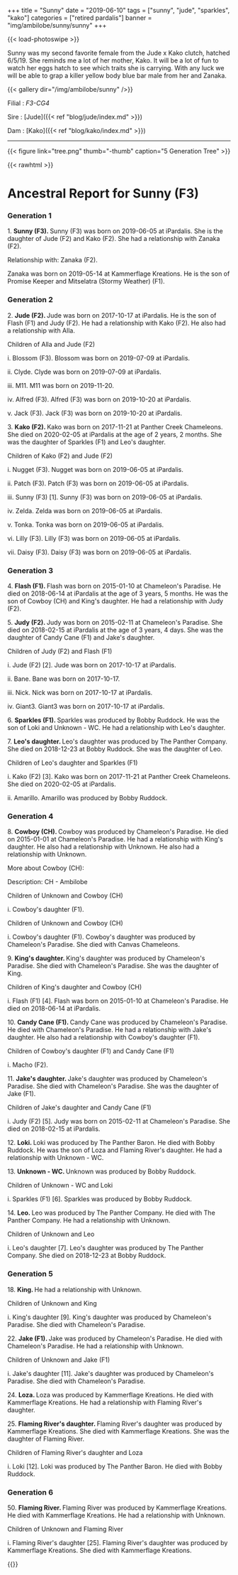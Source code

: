 +++
title = "Sunny"
date = "2019-06-10"
tags = ["sunny", "jude", "sparkles", "kako"]
categories = ["retired pardalis"]
banner = "img/ambilobe/sunny/sunny"
+++

{{< load-photoswipe >}}

Sunny was my second favorite female from the Jude x Kako clutch, hatched 6/5/19. She reminds me a lot of her mother, Kako. It will be a lot of fun to watch her eggs hatch to see which traits she is carrying. With any luck we will be able to grap a killer yellow body blue bar male from her and Zanaka.

{{< gallery dir="/img/ambilobe/sunny" />}}

Filial
: *F3-CG4*

Sire
: [Jude]({{< ref "blog/jude/index.md" >}})

Dam
: [Kako]({{< ref "blog/kako/index.md" >}})

---

{{< figure link="tree.png" thumb="-thumb" caption="5 Generation Tree" >}}

{{< rawhtml >}}

<div id="grampstextdoc">
  <div id="header">
    <h1>Ancestral Report for Sunny (F3)</h1>
  </div>
  <h3>Generation 1</h3>
  <img align="right" alt="" border="0" src="issunny.jpg" />
  <p>1. <strong>Sunny (F3). </strong>Sunny (F3) was born on 2019-06-05 at iPardalis.  She is the daughter of Jude (F2) and Kako (F2). She had a relationship with Zanaka (F2). </p>
  <p />Relationship with: Zanaka (F2).</p>
  <p>Zanaka was born on 2019-05-14 at Kammerflage Kreations.  He is the son of Promise Keeper and Mitselatra (Stormy Weather) (F1). </p>
  <h3>Generation 2</h3>
  <img align="right" alt="" border="0" src="isDSC00383.jpg" />
  <p>2. <strong>Jude (F2). </strong>Jude was born on 2017-10-17 at iPardalis.  He is the son of Flash (F1) and Judy (F2). He had a relationship with Kako (F2). He also had a relationship with Alla. </p>
  <p>Children of Alla and Jude (F2)</p>
  <p>i. Blossom (F3). Blossom was born on 2019-07-09 at iPardalis.  </p>
  <p>ii. Clyde. Clyde was born on 2019-07-09 at iPardalis.  </p>
  <p>iii. M11. M11 was born on 2019-11-20.  </p>
  <p>iv. Alfred (F3). Alfred (F3) was born on 2019-10-20 at iPardalis.  </p>
  <p>v. Jack (F3). Jack (F3) was born on 2019-10-20 at iPardalis.  </p>
  <img align="right" alt="" border="0" src="iskako.jpg" />
  <p>3. <strong>Kako (F2). </strong>Kako was born on 2017-11-21 at Panther Creek Chameleons.  She died on 2020-02-05 at iPardalis at the age of 2 years, 2 months.  She was the daughter of Sparkles (F1) and Leo's daughter. </p>
  <p>Children of Kako (F2) and Jude (F2)</p>
  <p>i. Nugget (F3). Nugget was born on 2019-06-05 at iPardalis.  </p>
  <p>ii. Patch (F3). Patch (F3) was born on 2019-06-05 at iPardalis.  </p>
  <p>iii. Sunny (F3) [1]. Sunny (F3) was born on 2019-06-05 at iPardalis.  </p>
  <p>iv. Zelda. Zelda was born on 2019-06-05 at iPardalis.  </p>
  <p>v. Tonka. Tonka was born on 2019-06-05 at iPardalis.  </p>
  <p>vi. Lilly (F3). Lilly (F3) was born on 2019-06-05 at iPardalis.  </p>
  <p>vii. Daisy (F3). Daisy (F3) was born on 2019-06-05 at iPardalis.  </p>
  <h3>Generation 3</h3>
  <img align="right" alt="" border="0" src="is1 Year.jpg" />
  <p>4. <strong>Flash (F1). </strong>Flash was born on 2015-01-10 at Chameleon's Paradise.  He died on 2018-06-14 at iPardalis at the age of 3 years, 5 months.  He was the son of Cowboy (CH) and King's daughter. He had a relationship with Judy (F2). </p>
  <img align="right" alt="" border="0" src="isJudy (1).jpg" />
  <p>5. <strong>Judy (F2). </strong>Judy was born on 2015-02-11 at Chameleon's Paradise.  She died on 2018-02-15 at iPardalis at the age of 3 years, 4 days.  She was the daughter of Candy Cane (F1) and Jake's daughter. </p>
  <p>Children of Judy (F2) and Flash (F1)</p>
  <p>i. Jude (F2) [2]. Jude was born on 2017-10-17 at iPardalis.  </p>
  <p>ii. Bane. Bane was born on 2017-10-17.  </p>
  <p>iii. Nick. Nick was born on 2017-10-17 at iPardalis.  </p>
  <p>iv. Giant3. Giant3 was born on 2017-10-17 at iPardalis.  </p>
  <img align="right" alt="" border="0" src="issparkles2.jpg" />
  <p>6. <strong>Sparkles (F1). </strong>Sparkles was produced by Bobby Ruddock.  He was the son of Loki and Unknown - WC. He had a relationship with Leo's daughter. </p>
  <p>7. <strong>Leo's daughter. </strong>Leo's daughter was produced by The Panther Company.  She died on 2018-12-23 at Bobby Ruddock.  She was the daughter of Leo. </p>
  <p>Children of Leo's daughter and Sparkles (F1)</p>
  <p>i. Kako (F2) [3]. Kako was born on 2017-11-21 at Panther Creek Chameleons.  She died on 2020-02-05 at iPardalis.  </p>
  <p>ii. Amarillo. Amarillo was produced by Bobby Ruddock.  </p>
  <h3>Generation 4</h3>
  <img align="right" alt="" border="0" src="isCowboy.jpg" />
  <p>8. <strong>Cowboy (CH). </strong>Cowboy was produced by Chameleon's Paradise.  He died on 2015-01-01 at Chameleon's Paradise.  He had a relationship with King's daughter. He also had a relationship with Unknown. He also had a relationship with Unknown. </p>
  <p>More about Cowboy (CH):</p>
  <p>Description: CH - Ambilobe</p>
  <p>Children of Unknown and Cowboy (CH)</p>
  <p>i. Cowboy's daughter (F1). </p>
  <p>Children of Unknown and Cowboy (CH)</p>
  <p>i. Cowboy's daughter (F1). Cowboy's daughter was produced by Chameleon's Paradise.  She died with Canvas Chameleons.  </p>
  <p>9. <strong>King's daughter. </strong>King's daughter was produced by Chameleon's Paradise.  She died with Chameleon's Paradise.  She was the daughter of King. </p>
  <p>Children of King's daughter and Cowboy (CH)</p>
  <p>i. Flash (F1) [4]. Flash was born on 2015-01-10 at Chameleon's Paradise.  He died on 2018-06-14 at iPardalis.  </p>
  <img align="right" alt="" border="0" src="isCandy Cane.jpg" />
  <p>10. <strong>Candy Cane (F1). </strong>Candy Cane was produced by Chameleon's Paradise.  He died with Chameleon's Paradise.  He had a relationship with Jake's daughter. He also had a relationship with Cowboy's daughter (F1). </p>
  <p>Children of Cowboy's daughter (F1) and Candy Cane (F1)</p>
  <p>i. Macho (F2). </p>
  <p>11. <strong>Jake's daughter. </strong>Jake's daughter was produced by Chameleon's Paradise.  She died with Chameleon's Paradise.  She was the daughter of Jake (F1). </p>
  <p>Children of Jake's daughter and Candy Cane (F1)</p>
  <p>i. Judy (F2) [5]. Judy was born on 2015-02-11 at Chameleon's Paradise.  She died on 2018-02-15 at iPardalis.  </p>
  <img align="right" alt="" border="0" src="isloki.jpg" />
  <p>12. <strong>Loki. </strong>Loki was produced by The Panther Baron.  He died with Bobby Ruddock.  He was the son of Loza and Flaming River's daughter. He had a relationship with Unknown - WC. </p>
  <p>13. <strong>Unknown - WC. </strong>Unknown was produced by Bobby Ruddock.  </p>
  <p>Children of Unknown - WC and Loki</p>
  <p>i. Sparkles (F1) [6]. Sparkles was produced by Bobby Ruddock.  </p>
  <img align="right" alt="" border="0" src="isLeo1.jpg" />
  <p>14. <strong>Leo. </strong>Leo was produced by The Panther Company.  He died with The Panther Company.  He had a relationship with Unknown. </p>
  <p>Children of Unknown and Leo</p>
  <p>i. Leo's daughter [7]. Leo's daughter was produced by The Panther Company.  She died on 2018-12-23 at Bobby Ruddock.  </p>
  <h3>Generation 5</h3>
  <img align="right" alt="" border="0" src="isKing.jpg" />
  <p>18. <strong>King. </strong>He had a relationship with Unknown. </p>
  <p>Children of Unknown and King</p>
  <p>i. King's daughter [9]. King's daughter was produced by Chameleon's Paradise.  She died with Chameleon's Paradise.  </p>
  <img align="right" alt="" border="0" src="isJake.jpg" />
  <p>22. <strong>Jake (F1). </strong>Jake was produced by Chameleon's Paradise.  He died with Chameleon's Paradise.  He had a relationship with Unknown. </p>
  <p>Children of Unknown and Jake (F1)</p>
  <p>i. Jake's daughter [11]. Jake's daughter was produced by Chameleon's Paradise.  She died with Chameleon's Paradise.  </p>
  <img align="right" alt="" border="0" src="isloza.jpg" />
  <p>24. <strong>Loza. </strong>Loza was produced by Kammerflage Kreations.  He died with Kammerflage Kreations.  He had a relationship with Flaming River's daughter. </p>
  <p>25. <strong>Flaming River's daughter. </strong>Flaming River's daughter was produced by Kammerflage Kreations.  She died with Kammerflage Kreations.  She was the daughter of Flaming River. </p>
  <p>Children of Flaming River's daughter and Loza</p>
  <p>i. Loki [12]. Loki was produced by The Panther Baron.  He died with Bobby Ruddock.  </p>
  <h3>Generation 6</h3>
  <img align="right" alt="" border="0" src="isFlamingRiver.jpg" />
  <p>50. <strong>Flaming River. </strong>Flaming River was produced by Kammerflage Kreations.  He died with Kammerflage Kreations.  He had a relationship with Unknown. </p>
  <p>Children of Unknown and Flaming River</p>
  <p>i. Flaming River's daughter [25]. Flaming River's daughter was produced by Kammerflage Kreations.  She died with Kammerflage Kreations.  </p>
</div>
{{</ rawhtml >}}
